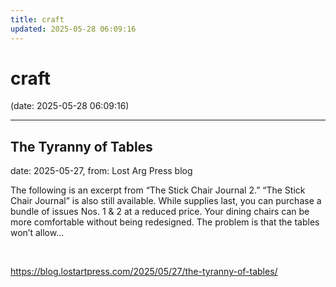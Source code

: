 ```yaml
---
title: craft
updated: 2025-05-28 06:09:16
---
```


# craft

(date: 2025-05-28 06:09:16)

---

## The Tyranny of Tables

date: 2025-05-27, from: Lost Arg Press blog

The following is an excerpt from “The Stick Chair Journal 2.” “The Stick Chair Journal” is also still available. While supplies last, you can purchase a bundle of issues Nos. 1 &#38; 2 at a reduced price. Your dining chairs can be more comfortable without being redesigned. The problem is that the tables won’t allow... 

<br> 

<https://blog.lostartpress.com/2025/05/27/the-tyranny-of-tables/>

